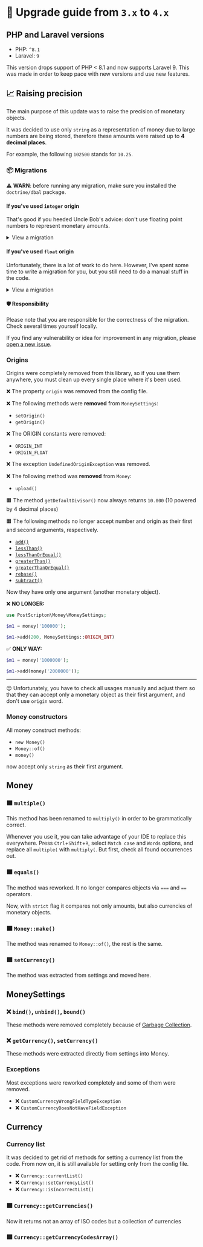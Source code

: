 # 🧰 Upgrade guide from `3.x` to `4.x`

## PHP and Laravel versions
- PHP: `^8.1`
- Laravel: `9`

This version drops support of PHP < 8.1 and now supports Laravel 9.
This was made in order to keep pace with new versions and use new features.

## 📈 Raising precision

The main purpose of this update was to raise the precision of monetary objects.

It was decided to use only `string` as a representation of money due to large numbers are being stored, therefore these amounts were raised up to **4 decimal places**.

For example, the following `102500` stands for `10.25`. 

### 📦 Migrations

⚠️ **WARN**: before running any migration, make sure you installed the `doctrine/dbal` package.

#### If you've used `integer` origin

That's good if you heeded Uncle Bob's advice: don't use floating point numbers to represent monetary amounts.

<details>
<summary>View a migration</summary>

```php
// Adjust these constants for your needs.
// DECIMALS is the value that is set in the config file (the value that was before).
// TABLES is an array of tables you need to change in.
// A key represents a table name and a value (array) represents needed columns for the change.
private const DECIMALS = 1;
private const TABLES = [
    'users' => ['balance'],
    'products' => ['min_price', 'price'],
];

public function up(): void
{
    foreach (self::TABLES as $tableName => $columns) {    
        $lackingDecimalPlaces = 4 - self::DECIMALS;
        if ($lackingDecimalPlaces > 0) {
            $multiplier = 10 ** $lackingDecimalPlaces;
            DB::table($tableName)
                ->update(
                    collect($columns)
                        ->mapWithKeys(function (string $column) use ($multiplier) {
                            return [$column => DB::raw("$column * $multiplier")];
                        })
                        ->toArray()
                );
        }

        Schema::table($tableName, function (Blueprint $table) use ($columns) {
            foreach ($columns as $column) {
                $table->bigInteger($column)->default(0)->change();
            }
        });
    }
}
```

</details>

#### If you've used `float` origin

Unfortunately, there is a lot of work to do here. However, I've spent some time to write a migration for you, but you still need to do a manual stuff in the code.

<details>
<summary>View a migration</summary>

```php
// Adjust this constant for your needs.
// TABLES is an array of tables you need to change in.
// A key represents a table name and a value (array) represents needed columns for the change.
private const TABLES = [
    'users' => ['balance'],
    'products' => ['min_price', 'price'],
];

public function up(): void
{
    foreach (self::TABLES as $tableName => $columns) {
        Schema::table($tableName, function (Blueprint $table) use ($columns) {
            foreach ($columns as $column) {
                // WARNING: make sure the largest amount (in one of the columns) is not greater than 16 digits,
                // otherwise increase the decimal parameters (20 and 4)
                $table->decimal($column, 20, 4)->default(0)->change();
            }
        });

        $multiplier = 10 ** 4;
        DB::table($tableName)
            ->update(
                collect($columns)
                    ->mapWithKeys(function (string $column) use ($multiplier) {
                        return [$column => DB::raw("$column * $multiplier")];
                    })
                    ->toArray(),
            );

        Schema::table($tableName, function (Blueprint $table) use ($columns) {
            foreach ($columns as $column) {
                $table->bigInteger($column)->default(0)->change();
            }
        });
    }
}
```

</details>

#### 🛡 Responsibility

Please note that you are responsible for the correctness of the migration.
Check several times yourself locally.

If you find any vulnerability or idea for improvement in any migration, please [open a new issue](https://github.com/PostScripton/laravel-money/issues/new).

### Origins

Origins were completely removed from this library, so if you use them anywhere, you must clean up every single place where it's been used.

❌ The property `origin` was removed from the config file.

❌ The following methods were **removed** from `MoneySettings`:
- `setOrigin()`
- `getOrigin()`

❌ The ORIGIN constants were removed:
- `ORIGIN_INT`
- `ORIGIN_FLOAT`

❌ The exception `UndefinedOriginException` was removed.

❌ The following method was **removed** from `Money`:
- `upload()`

🟧 The method `getDefaultDivisor()` now always returns `10.000` (10 powered by 4 decimal places)

🟧 The following methods no longer accept number and origin as their first and second arguments, respectively.

- [`add()`](/docs/04_money/object/add.md)
- [`lessThan()`](/docs/04_money/object/lessThan.md)
- [`lessThanOrEqual()`](/docs/04_money/object/lessThanOrEqual.md)
- [`greaterThan()`](/docs/04_money/object/greaterThan.md)
- [`greaterThanOrEqual()`](/docs/04_money/object/greaterThanOrEqual.md)
- [`rebase()`](/docs/04_money/object/rebase.md)
- [`subtract()`](/docs/04_money/object/subtract.md)

Now they have only one argument (another monetary object).

❌ **NO LONGER:**
```php
use PostScripton\Money\MoneySettings;

$m1 = money('100000');

$m1->add(200, MoneySettings::ORIGIN_INT)
```

✅ **ONLY WAY:**
```php
$m1 = money('1000000');

$m1->add(money('2000000'));
```

---

😔 Unfortunately, you have to check all usages manually and adjust them so that they can accept only a monetary object as their first argument, and don't use `origin` word.

### Money constructors

All money construct methods:

- `new Money()`
- `Money::of()`
- `money()`

now accept only `string` as their first argument.

## Money

### 🟧 `multiple()`

This method has been renamed to `multiply()` in order to be grammatically correct.

Whenever you use it, you can take advantage of your IDE to replace this everywhere.
Press `Ctrl`+`Shift`+`R`, select `Match case` and `Words` options, and replace all `multiple(` with `multiply(`. But first, check all found occurrences out.

### 🟧 `equals()`

The method was reworked. It no longer compares objects via `===` and `==` operators.

Now, with `strict` flag it compares not only amounts, but also currencies of monetary objects.

### 🟧 `Money::make()`

The method was renamed to `Money::of()`, the rest is the same.

### 🟩 `setCurrency()`

The method was extracted from settings and moved here.

## MoneySettings

### ❌ `bind()`, `unbind()`, `bound()`

These methods were removed completely because of [Garbage Collection](https://github.com/PostScripton/laravel-money/issues/45).

### ❌ `getCurrency()`, `setCurrency()`

These methods were extracted directly from settings into Money.

### Exceptions

Most exceptions were reworked completely and some of them were removed.

- ❌ `CustomCurrencyWrongFieldTypeException`
- ❌ `CustomCurrencyDoesNotHaveFieldException`

## Currency

### Currency list

It was decided to get rid of methods for setting a currency list from the code. From now on, it is still available for setting only from the config file.

- ❌ `Currency::currentList()`
- ❌ `Currency::setCurrencyList()`
- ❌ `Currency::isIncorrectList()`

### 🟧 `Currency::getCurrencies()`

Now it returns not an array of ISO codes but a collection of currencies

### 🟩 `Currency::getCurrencyCodesArray()`
